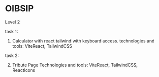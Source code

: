 # OIBSIP

Level 2

task 1:

1. Calculator with react tailwind with keyboard access.
   technologies and tools:
   ViteReact, TailwindCSS


task 2:

2. Tribute Page 
    Technologies and tools: ViteReact, TailwindCSS, ReactIcons